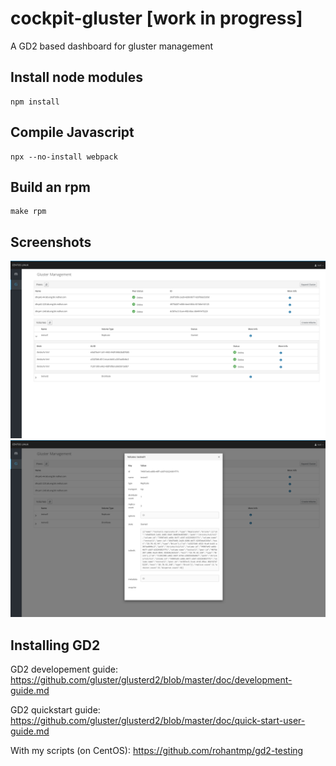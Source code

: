 # cockpit-gluster [work in progress]
A GD2 based dashboard for gluster management

## Install node modules
```
npm install
```

## Compile Javascript
```
npx --no-install webpack
```

## Build an rpm
```
make rpm
```

## Screenshots
![Dashboard Image](/screenshots/dashboard.png?raw=true "Dashboard")
![Volume Modal Image](/screenshots/volume_modal.png?raw=true "Volume Modal")

## Installing GD2

GD2 developement guide: https://github.com/gluster/glusterd2/blob/master/doc/development-guide.md

GD2 quickstart guide: https://github.com/gluster/glusterd2/blob/master/doc/quick-start-user-guide.md

With my scripts (on CentOS): https://github.com/rohantmp/gd2-testing
